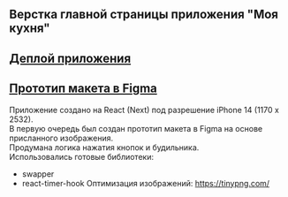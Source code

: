 ## Верстка главной страницы приложения "Моя кухня"

## [Деплой приложения](https://kuhnya-test.vercel.app/) 
## [Прототип макета в Figma](https://www.figma.com/file/KWEFslzophuU54TcUlzxfN/iPhone-14---UI-Template?type=design&node-id=1%3A2&mode=design&t=sDa5CQIYjg0wiYI8-1)

Приложение создано на React (Next) под разрешение iPhone 14 (1170 x 2532).<br>
В первую очередь был создан прототип макета в Figma на основе присланного изображения.<br>
Продумана логика нажатия кнопок и будильника.<br>
Использовались готовые библиотеки:<br>
-	swapper
-	react-timer-hook
Оптимизация изображений: https://tinypng.com/
